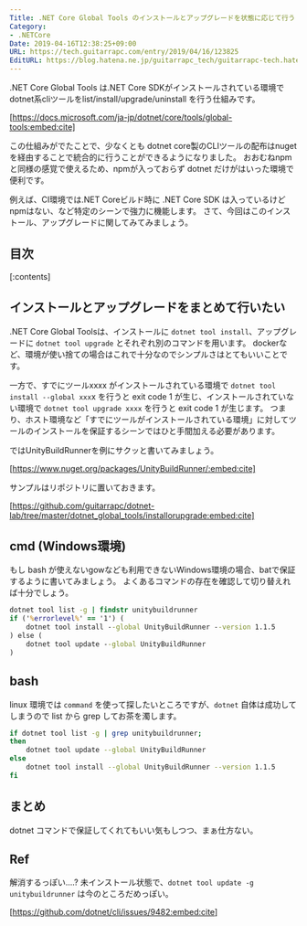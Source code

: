```yaml
---
Title: .NET Core Global Tools のインストールとアップグレードを状態に応じて行う
Category:
- .NETCore
Date: 2019-04-16T12:38:25+09:00
URL: https://tech.guitarrapc.com/entry/2019/04/16/123825
EditURL: https://blog.hatena.ne.jp/guitarrapc_tech/guitarrapc-tech.hatenablog.com/atom/entry/17680117127035329274
---
```


.NET Core Global Tools は.NET Core SDKがインストールされている環境でdotnet系cliツールをlist/install/upgrade/uninstall を行う仕組みです。

[https://docs.microsoft.com/ja-jp/dotnet/core/tools/global-tools:embed:cite]

この仕組みがでたことで、少なくとも dotnet core製のCLIツールの配布はnugetを経由することで統合的に行うことができるようになりました。
おおむねnpmと同様の感覚で使えるため、npmが入っておらず dotnet だけがはいった環境で便利です。

例えば、CI環境では.NET Coreビルド時に .NET Core SDK は入っているけどnpmはない、など特定のシーンで強力に機能します。
さて、今回はこのインストール、アップグレードに関してみてみましょう。



## 目次

[:contents]

## インストールとアップグレードをまとめて行いたい

.NET Core Global Toolsは、インストールに `dotnet tool install`、アップグレードに `dotnet tool upgrade` とそれぞれ別のコマンドを用います。
dockerなど、環境が使い捨ての場合はこれで十分なのでシンプルさはとてもいいことです。

一方で、すでにツールxxxx がインストールされている環境で `dotnet tool install --global xxx`x を行うと exit code 1 が生じ、インストールされていない環境で `dotnet tool upgrade xxxx` を行うと exit code 1 が生じます。
つまり、ホスト環境など「すでにツールがインストールされている環境」に対してツールのインストールを保証するシーンではひと手間加える必要があります。

ではUnityBuildRunnerを例にサクッと書いてみましょう。

[https://www.nuget.org/packages/UnityBuildRunner/:embed:cite]

サンプルはリポジトリに置いておきます。

[https://github.com/guitarrapc/dotnet-lab/tree/master/dotnet_global_tools/installorupgrade:embed:cite]


## cmd (Windows環境)

もし bash が使えないgowなども利用できないWindows環境の場合、batで保証するように書いてみましょう。
よくあるコマンドの存在を確認して切り替えれば十分でしょう。

```cmd
dotnet tool list -g | findstr unitybuildrunner 
if ('%errorlevel%' == '1') ( 
    dotnet tool install --global UnityBuildRunner --version 1.1.5 
) else ( 
    dotnet tool update --global UnityBuildRunner 
) 
```

## bash

linux 環境では `command` を使って探したいところですが、`dotnet` 自体は成功してしまうので list から grep してお茶を濁します。

```bash
if dotnet tool list -g | grep unitybuildrunner; 
then 
    dotnet tool update --global UnityBuildRunner 
else 
    dotnet tool install --global UnityBuildRunner --version 1.1.5 
fi 
```

## まとめ

dotnet コマンドで保証してくれてもいい気もしつつ、まぁ仕方ない。

## Ref

解消するっぽい....? 未インストール状態で、`dotnet tool update -g unitybuildrunner` は今のところだめっぽい。

[https://github.com/dotnet/cli/issues/9482:embed:cite]



